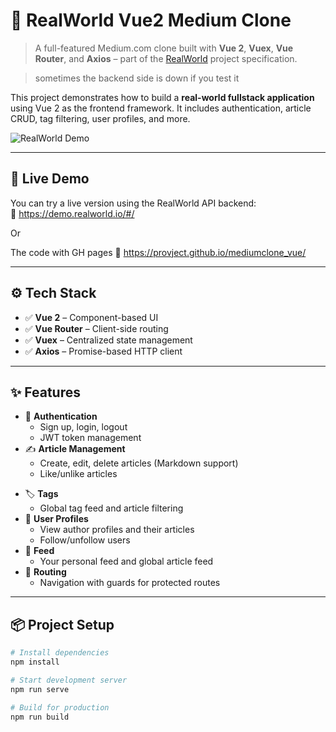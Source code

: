 # 📰 RealWorld Vue2 Medium Clone

> A full-featured Medium.com clone built with **Vue 2**, **Vuex**, **Vue Router**, and **Axios** – part of the [RealWorld](https://github.com/gothinkster/realworld) project specification.

> sometimes the backend side is down if you test it 

This project demonstrates how to build a **real-world fullstack application** using Vue 2 as the frontend framework. It includes authentication, article CRUD, tag filtering, user profiles, and more.

![RealWorld Demo](https://raw.githubusercontent.com/gothinkster/realworld/refs/heads/main/media/realworld-dual-mode.png)

---

## 🚀 Live Demo

You can try a live version using the RealWorld API backend:  
🔗 https://demo.realworld.io/#/

Or 

The code with GH pages
🔗 https://provject.github.io/mediumclone_vue/

---

## ⚙️ Tech Stack

- ✅ **Vue 2** – Component-based UI
- ✅ **Vue Router** – Client-side routing
- ✅ **Vuex** – Centralized state management
- ✅ **Axios** – Promise-based HTTP client

---

## ✨ Features

- 🔐 **Authentication**
    - Sign up, login, logout
    - JWT token management
- ✍️ **Article Management**
    - Create, edit, delete articles (Markdown support)
    - Like/unlike articles

[//]: # (- 💬 **Comments**)

[//]: # (    - Add and delete comments)
- 🏷 **Tags**
    - Global tag feed and article filtering
- 👤 **User Profiles**
    - View author profiles and their articles
    - Follow/unfollow users
- 📰 **Feed**
    - Your personal feed and global article feed
- 🧭 **Routing**
    - Navigation with guards for protected routes

---

## 📦 Project Setup

```bash
# Install dependencies
npm install

# Start development server
npm run serve

# Build for production
npm run build